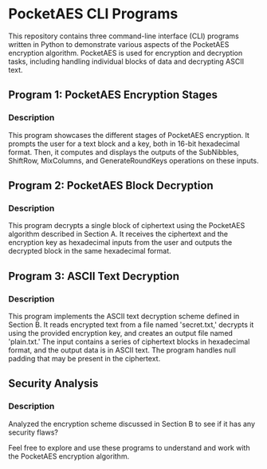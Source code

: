 # PocketAES CLI Programs

This repository contains three command-line interface (CLI) programs written in Python to demonstrate various aspects of the PocketAES encryption algorithm. PocketAES is used for encryption and decryption tasks, including handling individual blocks of data and decrypting ASCII text.

## Program 1: PocketAES Encryption Stages

### Description
This program showcases the different stages of PocketAES encryption. It prompts the user for a text block and a key, both in 16-bit hexadecimal format. Then, it computes and displays the outputs of the SubNibbles, ShiftRow, MixColumns, and GenerateRoundKeys operations on these inputs.

## Program 2: PocketAES Block Decryption

### Description
This program decrypts a single block of ciphertext using the PocketAES algorithm described in Section A. It receives the ciphertext and the encryption key as hexadecimal inputs from the user and outputs the decrypted block in the same hexadecimal format.

## Program 3: ASCII Text Decryption

### Description
This program implements the ASCII text decryption scheme defined in Section B. It reads encrypted text from a file named 'secret.txt,' decrypts it using the provided encryption key, and creates an output file named 'plain.txt.' The input contains a series of ciphertext blocks in hexadecimal format, and the output data is in ASCII text. The program handles null padding that may be present in the ciphertext.

## Security Analysis
### Description
Analyzed the encryption scheme discussed in Section B to see if it has any security flaws?

Feel free to explore and use these programs to understand and work with the PocketAES encryption algorithm.
